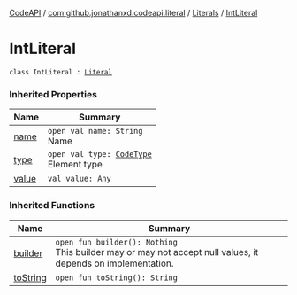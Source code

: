 [CodeAPI](../../index.md) / [com.github.jonathanxd.codeapi.literal](../index.md) / [Literals](index.md) / [IntLiteral](.)

# IntLiteral

`class IntLiteral : `[`Literal`](../-literal/index.md)

### Inherited Properties

| Name | Summary |
|---|---|
| [name](../-literal/name.md) | `open val name: String`<br>Name |
| [type](../-literal/type.md) | `open val type: `[`CodeType`](../../com.github.jonathanxd.codeapi.type/-code-type/index.md)<br>Element type |
| [value](../-literal/value.md) | `val value: Any` |

### Inherited Functions

| Name | Summary |
|---|---|
| [builder](../-literal/builder.md) | `open fun builder(): Nothing`<br>This builder may or may not accept null values, it depends on implementation. |
| [toString](../-literal/to-string.md) | `open fun toString(): String` |
